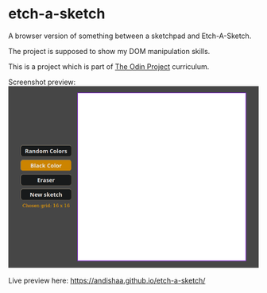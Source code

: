 # etch-a-sketch
A browser version of something between a sketchpad and Etch-A-Sketch.

The project is supposed to show my DOM manipulation skills.

This is a project which is part of <a href="https://www.theodinproject.com">The Odin Project</a> curriculum.

Screenshot preview:
<img src="preview.png" alt="Screenshot preview">

Live preview here:
https://andishaa.github.io/etch-a-sketch/